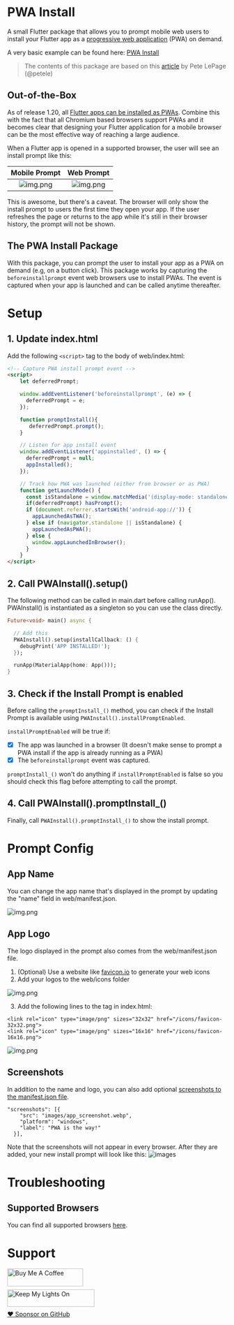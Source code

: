 [formatting]: https://docs.github.com/en/get-started/writing-on-github/getting-started-with-writing-and-formatting-on-github/basic-writing-and-formatting-syntax

# PWA Install
A small Flutter package that allows you to prompt mobile web users to install your Flutter app as a [progressive web application](https://en.wikipedia.org/wiki/Progressive_web_app#:~:text=As%20of%202021%2C%20PWA%20features,not%20by%20Firefox%20for%20desktop.) (PWA) on demand.

A very basic example can be found here: [PWA Install](https://pwa-install-c5c83.web.app/#/)
> The contents of this package are based on this [article](https://web.dev/customize-install/) by Pete LePage (@petele)  

## Out-of-the-Box
As of release 1.20, all [Flutter apps can be installed as PWAs](https://docs.flutter.dev/deployment/web#pwa-support). Combine this with the fact that all Chromium based browsers support PWAs and it becomes clear that designing your Flutter application for a mobile browser can be the most effective way of reaching a large audience.

When a Flutter app is opened in a supported browser, the user will see an install prompt like this:

| Mobile Prompt | Web Prompt|
|:-------------------------:|:-------------------------:|
|![img.png](https://raw.githubusercontent.com/jtmuller5/pwa_install/main/images/install_prompt_mobile.png) | ![img.png](https://raw.githubusercontent.com/jtmuller5/pwa_install/main/images/install_prompt_web.png)|

This is awesome, but there's a caveat. The browser will only show the install prompt to users the first time they open your app. If the user refreshes the page or returns to the app while it's still in their browser history, the prompt will not be shown.

## The PWA Install Package
With this package, you can prompt the user to install your app as a PWA on demand (e.g, on a button click). This package works by capturing the `beforeinstallprompt` event web browsers use to install PWAs. The event is captured when your app is launched and can be called anytime thereafter.

# Setup
## 1. Update index.html
Add the following `<script>` tag to the body of web/index.html:

```html
<!-- Capture PWA install prompt event -->
<script>
    let deferredPrompt;

    window.addEventListener('beforeinstallprompt', (e) => {
      deferredPrompt = e;
    });

    function promptInstall(){
       deferredPrompt.prompt();
    }

    // Listen for app install event
    window.addEventListener('appinstalled', () => {
      deferredPrompt = null;
      appInstalled();
    });

    // Track how PWA was launched (either from browser or as PWA)
    function getLaunchMode() {
      const isStandalone = window.matchMedia('(display-mode: standalone)').matches;
      if(deferredPrompt) hasPrompt();
      if (document.referrer.startsWith('android-app://')) {
        appLaunchedAsTWA();
      } else if (navigator.standalone || isStandalone) {
        appLaunchedAsPWA();
      } else {
        window.appLaunchedInBrowser();
      }
    }
</script>
```

## 2. Call PWAInstall().setup()
The following method can be called in main.dart before calling runApp(). PWAInstall() is instantiated as a singleton so you can use the class directly.
```dart
Future<void> main() async {

  // Add this
  PWAInstall().setup(installCallback: () {
    debugPrint('APP INSTALLED!');
  });

  runApp(MaterialApp(home: App()));
}
```

## 3. Check if the Install Prompt is enabled
Before calling the `promptInstall_()` method, you can check if the Install Prompt is available using `PWAInstall().installPromptEnabled`. 

`installPromptEnabled` will be true if:

- [x] The app was launched in a browser (It doesn't make sense to prompt a PWA install if the app is already running as a PWA)
- [x] The `beforeinstallprompt` event was captured. 

`promptInstall_()` won't do anything if `installPromptEnabled` is false so you should check this flag before attempting to call the prompt.  

## 4. Call PWAInstall().promptInstall_()
Finally, call `PWAInstall().promptInstall_()` to show the install prompt.

# Prompt Config
## App Name
You can change the app name that's displayed in the prompt by updating the "name" field in web/manifest.json.

![img.png](https://raw.githubusercontent.com/jtmuller5/pwa_install/main/images/install_prompt_app_name.png)

## App Logo
The logo displayed in the prompt also comes from the web/manifest.json file.
1. (Optional) Use a website like [favicon.io](https://favicon.io/) to generate your web icons
2. Add your logos to the web/icons folder

![img.png](https://raw.githubusercontent.com/jtmuller5/pwa_install/main/images/web_icons.png)

3. Add the following lines to the <head> tag in index.html:
```aidl
<link rel="icon" type="image/png" sizes="32x32" href="/icons/favicon-32x32.png">
<link rel="icon" type="image/png" sizes="16x16" href="/icons/favicon-16x16.png">
```
![img.png](https://raw.githubusercontent.com/jtmuller5/pwa_install/main/images/install_prompt_app_logo.png)

## Screenshots
In addition to the name and logo, you can also add optional [screenshots to the manifest.json file](https://web.dev/learn/pwa/web-app-manifest/#promotional-fields). 

```aidl
"screenshots": [{
    "src": "images/app_screenshot.webp",
    "platform": "windows",
    "label": "PWA is the way!"
  }],
```

Note that the screenshots will not appear in every browser. After they are added, your new install prompt will look like this:
![images](images/app_screenshots.jpg)

# Troubleshooting
## Supported Browsers
You can find all supported browsers [here](https://developer.mozilla.org/en-US/docs/Web/API/BeforeInstallPromptEvent#browser_compatibility).


# Support
<a href="https://buymeacoffee.com/mullr" target="_blank"><img align="left" src="https://cdn.buymeacoffee.com/buttons/default-orange.png" alt="Buy Me A Coffee" height="41" width="174"></a>
<br>
<br>

<a href="https://keepmylightson.xyz/support/joemuller" target="_blank"><img align="left" src="https://cdn.jsdelivr.net/gh/jtmuller5/strike/socials/Keep My Lights On BWY.png" alt="Keep My Lights On" height="40" width="200"></a>
<br>
<br>

[:heart: Sponsor on GitHub](https://github.com/sponsors/jtmuller5) 
